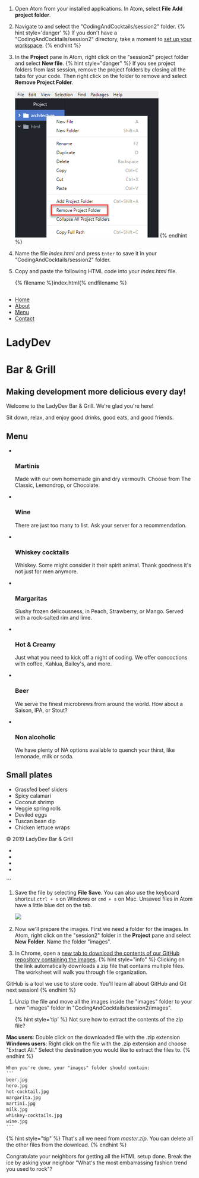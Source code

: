 
1. Open Atom from your installed applications. In Atom, select **File** <i class="fa fa-long-arrow-right"></i> **Add project folder**.

1. Navigate to and select the "CodingAndCocktails/session2" folder.
   {% hint style='danger' %}
If you don't have a "CodingAndCocktails/session2" directory, take a moment to [set up your workspace](/setup).
   {% endhint %}  

1. In the **Project** pane in Atom, right click on the "session2" project folder and select **New file**.
   {% hint style="danger" %}
If you see project folders from last session, remove the project folders by closing all the tabs for your code. Then right click on the folder to remove and select **Remove Project Folder**.

   ![](images/atom-remove-project-folder.png)
   {% endhint %}


1. Name the file _index.html_ and press `Enter` to save it in your "CodingAndCocktails/session2" folder.

1. Copy and paste the following HTML code into your _index.html_ file.
  
   {% filename %}index.html{% endfilename %}
    ```html
<!DOCTYPE html>
<html lang="en">
   <head>
      <meta charset="UTF-8">
      <meta name="viewport" content="width=device-width, initial-scale=1">
      <title>LadyDev Bar &amp; Grill</title>
      <script src="https://use.fontawesome.com/81b69a015b.js"></script>
   </head>
   <body>
      <nav class="navbar">
         <ul>
            <li><a href="#">Home</a></li>
            <li><a href="#about">About</a></li>
            <li><a href="#menu">Menu</a></li>
            <li><a href="#contact">Contact</a></li>
         </ul>
       </nav>
       <div>
          <div class="hero" id="about">
             <div class="hero-text">
                <h1>LadyDev</h1>
                <h1>Bar &amp; Grill</h1>
                <h2>Making development more delicious every day!</h2>
                <p>Welcome to the LadyDev Bar &amp; Grill.  We're glad you're here!</p>
                <p>Sit down, relax, and enjoy good drinks, good eats, and good friends.</p>
             </div>
          </div>
          <div class="grid-container" id="menu">
             <div class="drinks">
                <h2>Menu</h2>
                <ul class="drinks">
                   <li class="item">
                      <a href="#"><img src="images/martini.jpg" alt=""></a>
                      <h3 class="head">Martinis</h3>
                      <p>Made with our own homemade gin and dry vermouth.  Choose from The Classic, Lemondrop, or Chocolate.</p>
                   </li>
                   <li class="item">
                      <a href="#"><img src="images/wine.jpg" alt=""></a>
                      <h3 class="head">Wine</h3>
                      <p>There are just too many to list.  Ask your server for a recommendation.</p>
                   </li>
                   <li class="item">
                      <a href="#"><img src="images/whiskey-cocktails.jpg" alt=""></a>
                      <h3 class="head">Whiskey cocktails</h3>
                      <p>Whiskey.  Some might consider it their spirit animal.  Thank goodness it's not just for men anymore.</p>
                    </li>
                    <li class="item">
                       <a href="#"><img src="images/margarita.jpg" alt=""></a>
                       <h3 class="head">Margaritas</h3>
                       <p>Slushy frozen delicousness, in Peach, Strawberry, or Mango.  Served with a rock-salted rim and lime.</p>
                    </li>
                    <li class="item">
                       <a href="#"><img src="images/hot-cocktail.jpg" alt=""></a>
                       <h3 class="head">Hot &amp; Creamy</h3>
                       <p>Just what you need to kick off a night of coding.  We offer concoctions with coffee, Kahlua, Bailey's, and more.</p>
                    </li>
                    <li class="item">
                       <a href="#"><img src="images/beer.jpg" alt=""></a>
                       <h3 class="head">Beer</h3>
                       <p>We serve the finest microbrews from around the world.  How about a Saison, IPA, or Stout?</p>
                    </li>
                    <li class="item">
                       <a href="#"><img src="images/milk.jpg" alt=""></a>
                       <h3 class="head">Non alcoholic</h3>
                       <p>We have plenty of NA options available to quench your thirst, like lemonade, milk or soda.</p>
                    </li>
                 </ul>
              </div>
              <div class="sidebar">
                 <h2>Small plates</h2>
                 <ul class="food">
                    <li>Grassfed beef sliders</li>
                    <li>Spicy calamari</li>
                    <li>Coconut shrimp</li>
                    <li>Veggie spring rolls</li>
                    <li>Deviled eggs</li>
                    <li>Tuscan bean dip</li>
                    <li>Chicken lettuce wraps</li>
                 </ul>
              </div>
           </div>
        </div>
        <footer id="contact">
           <p>&copy; 2019 LadyDev Bar &amp; Grill</p>
           <ul>
              <li><a href="http://facebook.com/ladydevbargrill"><i class="fa fa-facebook-official fa-lg"></i></a></li>
              <li><a href="http://twitter.com/ladydevbargrill"><i class="fa fa-twitter fa-lg"></i></a></li>
              <li><a href="http://instagram.com/ladydevbargrill"><i class="fa fa-instagram fa-lg"></i></a></li>
              <li><a href="mailto:ladydevbargrill@example.com"><i class="fa fa-envelope-open-o fa-lg"></i></a></li>
            </ul>
         </footer>
      </body>
   </html>
   ```

1. Save the file by selecting **File** <i class="fa fa-long-arrow-right"></i> **Save**. You can also use the keyboard shortcut `ctrl + s` on Windows or `cmd + s` on Mac. Unsaved files in Atom have a little blue dot on the tab.

   ![](images/atom.png)

1. Now we'll prepare the images. First we need a folder for the images. In Atom, right click on the "session2" folder in the **Project** pane and select **New Folder**. Name the folder "images".

1. In Chrome, open a [new tab to download the contents of our GitHub repository containing the images](https://github.com/KansasCityWomeninTechnology/CSSCompilerPractice/archive/master.zip).
   {% hint style="info" %}
Clicking on the link automatically downloads a zip file that contains multiple files. The worksheet will walk you through file organization.

GitHub is a tool we use to store code. You'll learn all about GitHub and Git next session!
   {% endhint %} 

1. Unzip the file and move all the images inside the "images" folder to your new "images" folder in "CodingAndCocktails/session2/images".

   {% hint style='tip' %}
Not sure how to extract the contents of the zip file?

**Mac users**: Double click on the downloaded file with the .zip extension<br/>
**Windows users**: Right click on the file with the .zip extension and choose "Extract All." Select the destination you would like to extract the files to.
   {% endhint %}   
	
	When you're done, your "images" folder should contain:
	```
	beer.jpg
	hero.jpg
	hot-cocktail.jpg
	margarita.jpg
	martini.jpg
	milk.jpg
	whiskey-cocktails.jpg
	wine.jpg
	```

   {% hint style="tip" %}
That's all we need from _master.zip_. You can delete all the other files from the download.
   {% endhint %}

Congratulate your neighbors for getting all the HTML setup done. Break the ice by asking your neighbor "What's the most embarrassing fashion trend you used to rock"?